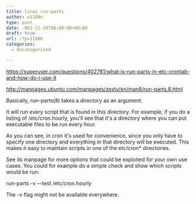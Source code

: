 ```yaml
---
title: linux run-parts
author: w1100n
type: post
date: -001-11-30T00:00:00+00:00
draft: true
url: /?p=11086
categories:
  - Uncategorized

---
```

https://superuser.com/questions/402781/what-is-run-parts-in-etc-crontab-and-how-do-i-use-it
  
http://manpages.ubuntu.com/manpages/zesty/en/man8/run-parts.8.html

Basically, run-parts(8) takes a directory as an argument.

It will run every script that is found in this directory. For example, if you do a listing of /etc/cron.hourly, you'll see that it's a directory where you can put executable files to be run every hour.

As you can see, in cron it's used for convenience, since you only have to specify one directory and everything in that directory will be executed. This makes it easy to maintain scripts in one of the etc/cron* directories.

See its manpage for more options that could be exploited for your own use cases. You could for example do a simple check and show which scripts would be run:

run-parts -v –-test /etc/cron.hourly
  
The -v flag might not be available everywhere.
